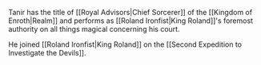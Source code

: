 
Tanir has the title of [[Royal Advisors|Chief Sorcerer]] of the [[Kingdom of Enroth|Realm]] and performs as [[Roland Ironfist|King Roland]]'s foremost authority on all things magical concerning his court.

He joined [[Roland Ironfist|King Roland]] on the [[Second Expedition to Investigate the Devils]].